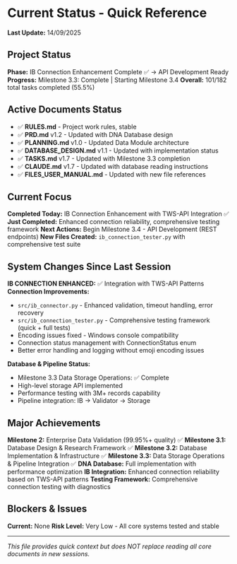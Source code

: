 # Current Status - Quick Reference
**Last Update:** 14/09/2025

## Project Status
**Phase:** IB Connection Enhancement Complete ✅ → API Development Ready
**Progress:** Milestone 3.3: Complete | Starting Milestone 3.4
**Overall:** 101/182 total tasks completed (55.5%)

## Active Documents Status
- ✅ **RULES.md** - Project work rules, stable
- ✅ **PRD.md** v1.2 - Updated with DNA Database design
- ✅ **PLANNING.md** v1.0 - Updated Data Module architecture
- ✅ **DATABASE_DESIGN.md** v1.1 - Updated with implementation status
- ✅ **TASKS.md** v1.7 - Updated with Milestone 3.3 completion
- ✅ **CLAUDE.md** v1.7 - Updated with database reading instructions
- ✅ **FILES_USER_MANUAL.md** - Updated with new file references

## Current Focus
**Completed Today:** IB Connection Enhancement with TWS-API Integration ✅
**Just Completed:** Enhanced connection reliability, comprehensive testing framework
**Next Actions:** Begin Milestone 3.4 - API Development (REST endpoints)
**New Files Created:** `ib_connection_tester.py` with comprehensive test suite

## System Changes Since Last Session
**IB CONNECTION ENHANCED:** ✅ Integration with TWS-API Patterns
**Connection Improvements:**
- `src/ib_connector.py` - Enhanced validation, timeout handling, error recovery
- `src/ib_connection_tester.py` - Comprehensive testing framework (quick + full tests)
- Encoding issues fixed - Windows console compatibility
- Connection status management with ConnectionStatus enum
- Better error handling and logging without emoji encoding issues

**Database & Pipeline Status:**
- Milestone 3.3 Data Storage Operations: ✅ Complete
- High-level storage API implemented
- Performance testing with 3M+ records capability
- Pipeline integration: IB → Validator → Storage

## Major Achievements
**Milestone 2:** Enterprise Data Validation (99.95%+ quality) ✅
**Milestone 3.1:** Database Design & Research Framework ✅
**Milestone 3.2:** Database Implementation & Infrastructure ✅
**Milestone 3.3:** Data Storage Operations & Pipeline Integration ✅
**DNA Database:** Full implementation with performance optimization
**IB Integration:** Enhanced connection reliability based on TWS-API patterns
**Testing Framework:** Comprehensive connection testing with diagnostics

## Blockers & Issues
**Current:** None
**Risk Level:** Very Low - All core systems tested and stable

---
*This file provides quick context but does NOT replace reading all core documents in new sessions.*